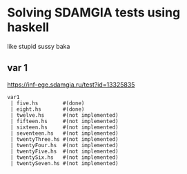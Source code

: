 # Solving SDAMGIA tests using haskell

like stupid sussy baka

## var 1

https://inf-ege.sdamgia.ru/test?id=13325835

```console
var1
 | five.hs        #(done)
 | eight.hs       #(done)
 | twelve.hs      #(not implemented)
 | fifteen.hs     #(not implemented)
 | sixteen.hs     #(not implemented)
 | seventeen.hs   #(not implemented)
 | twentyThree.hs #(not implemented)
 | twentyFour.hs  #(not implemented)
 | twentyFive.hs  #(not implemented)
 | twentySix.hs   #(not implemented)
 | twentySeven.hs #(not implemented)
```
